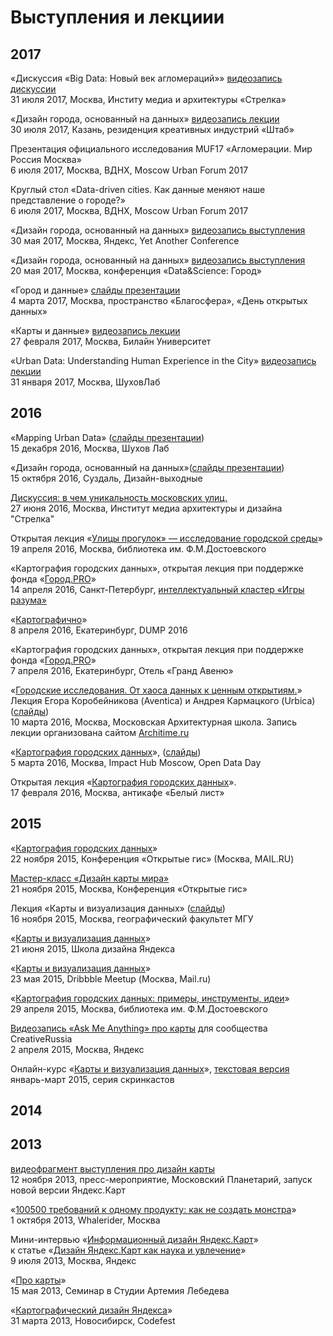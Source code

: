 # Выступления и лекциии

## 2017  


«Дискуссия «Big Data: Новый век агломераций»» [видеозапись дискуссии](https://www.youtube.com/watch?v=P3_sAny1i8Q)  
31 июля 2017, Москва, Институ медиа и архитектуры «Стрелка»  
  
«Дизайн города, основанный на данных» [видеозапись лекции](https://youtu.be/o75mTBpDOpw)  
30 июля 2017, Казань, резиденция креативных индустрий «Штаб»  
  
Презентация официального исследования MUF17 «Агломерации. Мир Россия Москва»  
6 июля 2017, Москва, ВДНХ, Moscow Urban Forum 2017  
  
Круглый стол «Data-driven cities. Как данные меняют наше представление о городе?»  
6 июля 2017, Москва, ВДНХ, Moscow Urban Forum 2017  
    
«Дизайн города, основанный на данных» [видеозапись выступления](https://www.youtube.com/watch?v=ZwoZd8OQKIs)  
30 мая 2017, Москва, Яндекс, Yet Another Conference  
  
«Дизайн города, основанный на данных» [видеозапись выступления](https://youtu.be/eixlC8K8GIg?t=41m24s)  
20 мая 2017, Москва, конференция «Data&Science: Город»  
  
«Город и данные» [слайды презентации](https://yadi.sk/d/QzvbBIZO3EyLzW)  
4 марта 2017, Москва, пространство «Благосфера», «День открытых данных»  
  
«Карты и данные» [видеозапись лекции](https://www.youtube.com/watch?v=87X6gjY8IfQ)  
27 февраля 2017, Москва, Билайн Университет  
  
«Urban Data: Understanding Human Experience in the City» [видеозапись лекции](https://www.youtube.com/watch?v=vTwBFrKGLSQ&feature=youtu.be&list=PLNlg05dGKXv5Q0YYv2h3bS3fZeOlKhH5A)  
31 января 2017, Москва, ШуховЛаб
  
## 2016
  
«Mapping Urban Data» ([слайды презентации](https://speakerdeck.com/minikarma/mapping-urban-data))  
15 декабря 2016, Москва, Шухов Лаб  
  
«Дизайн города, основанный на данных»([слайды презентации](https://speakerdeck.com/minikarma/dizain-ghoroda-osnovannyi-na-dannykh))  
15 октября 2016, Суздаль, Дизайн-выходные  
    
[Дискуссия: в чем уникальность московских улиц.](https://www.youtube.com/watch?v=-CRb1LkrHGw)  
27 июня 2016, Москва, Институт медиа архитектуры и дизайна "Стрелка"  
  
Открытая лекция «[Улицы прогулок» — исследование городской среды](https://www.youtube.com/watch?v=jH08hezLFeM)»  
19 апреля 2016, Москва, библиотека им. Ф.М.Достоевского
  
«Картография городских данных», открытая лекция при поддержке фонда «[Город.PRO](http://gorodpro.org/)»  
14 апреля 2016, Санкт-Петербург, [интеллектуальный кластер «Игры разума»](https://vk.com/intellect_me)  
  
«[Картографично](https://www.youtube.com/watch?v=iw5j2a0YUj4)»  
8 апреля 2016, Екатеринбург, DUMP 2016  
  
«Картография городских данных», открытая лекция при поддержке фонда «[Город.PRO](http://gorodpro.org/)»  
7 апреля 2016, Екатеринбург, Отель «Гранд Авеню»  
  
«[Городские исследования. От хаоса данных к ценным открытиям.](https://www.youtube.com/watch?v=1sdhGHRKVX8)»  
Лекция Егора Коробейникова (Aventica) и Андрея Кармацкого (Urbica) ([слайды](https://speakerdeck.com/minikarma/gorodskiie-issliedovaniia-ot-khaosa-k-tsiennym-otkrytiiam))  
10 марта 2016, Москва, Московская Архитектурная школа. Запись лекции организована сайтом [Architime.ru](http://architime.ru/video/urban_research.htm)  
  
«[Картография городских данных](https://www.youtube.com/watch?v=L9wo9R0idp8)», ([слайды](https://speakerdeck.com/minikarma/kartoghrafichno))  
5 марта 2016, Москва, Impact Hub Moscow, Open Data Day   
  
Открытая лекция «[Картография городских данных](https://www.youtube.com/watch?v=6Eu5PFUbn2Q)».  
17 февраля 2016, Москва, антикафе «Белый лист»  
    
## 2015  
  
«[Картография городских данных](https://www.youtube.com/watch?v=bwaI7vLeeh0)»  
22 ноября 2015, Конференция «Открытые гис» (Москва, MAIL.RU)
  
[Мастер-класс «Дизайн карты мира»](https://www.youtube.com/watch?v=Bk0RTwufOp4)  
21 ноября 2015, Москва, Конференция «Открытые гис»  
  
Лекция «Карты и визуализация данных» ([слайды](https://speakerdeck.com/minikarma/karty-i-vizualizatsiia-dannykh))  
16 ноября 2015, Москва, географический факультет МГУ  
  
«[Карты и визуализация данных](https://www.youtube.com/watch?v=egaDr-AdPyE)»  
21 июня 2015, Школа дизайна Яндекса  
  
«[Карты и визуализация данных](https://www.youtube.com/watch?v=NwadfbF2Nlw)»  
23 мая 2015, Dribbble Meetup (Москва, Mail.ru)  
  
«[Картография городских данных: примеры, инструменты, идеи](https://www.youtube.com/watch?v=ghzYmYyZHKE)»  
29 апреля 2015, Москва, библиотека им. Ф.М.Достоевского
  
[Видеозапись «Ask Me Anything» про карты](https://www.youtube.com/watch?v=LFnGsiCEeTw&list=PL_DhoV7eemmMDqba6_x6YohB1PjRNx4LA) для сообщества CreativeRussia  
2 апреля 2015, Москва, Яндекс  
  
Онлайн-курс «[Карты и визуализация данных](https://github.com/minikarma/geotalk/)», [текстовая версия](https://medium.com/russian/%D0%B2%D0%B8%D0%B7%D1%83%D0%B0%D0%BB%D0%B8%D0%B7%D0%B8%D1%80%D1%83%D0%B9-%D1%8D%D1%82%D0%BE-dca8fd3da113)  
январь-март 2015, серия скринкастов  
  
## 2014  
  
  
  
## 2013  
  
[видеофрагмент выступления про дизайн карты](https://www.youtube.com/watch?v=NXljtH2_s-0)  
12 ноября 2013, пресс-мероприятие, Московский Планетарий, запуск новой версии Яндекс.Карт 
  
«[100500 требований к одному продукту: как не создать монстра](https://vimeo.com/79665571)»  
1 октября 2013, Whalerider, Москва  
  
Мини-интервью «[Информационный дизайн Яндекс.Карт](https://www.youtube.com/watch?v=cjRJNVmsa7Y)»  
к статье «[Дизайн Яндекс.Карт как наука и увлечение](https://habrahabr.ru/company/yandex/blog/185952/)»  
9 июля 2013, Москва, Яндекс
  
«[Про карты](https://www.youtube.com/watch?v=UOBHjIYezsw)»  
15 мая 2013, Семинар в Студии Артемия Лебедева  
  
«[Картографический дизайн Яндекса](https://www.youtube.com/watch?v=0j41o74uz44&)»  
31 марта 2013, Новосибирск, Codefest 


